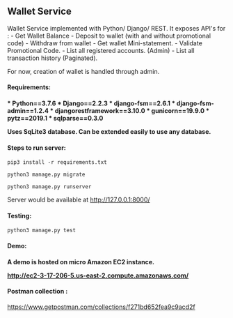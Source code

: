 <h2>Wallet Service</h2>
Wallet Service implemented with Python/ Django/ REST. 
It exposes API's for :
- Get Wallet Balance
- Deposit to wallet (with and without promotional code)
- Withdraw from wallet
- Get wallet Mini-statement.
- Validate Promotional Code.
- List all registered accounts. (Admin)
- List all transaction history (Paginated).

For now, creation of wallet is handled through admin.

<h4>Requirements:<h4>
* Python==3.7.6
* Django==2.2.3
* django-fsm==2.6.1
* django-fsm-admin==1.2.4
* djangorestframework==3.10.0
* gunicorn==19.9.0
* pytz==2019.1
* sqlparse==0.3.0


Uses SqLite3 database. Can be extended easily to use any database.

<h4>Steps to run server:</h4>

```pip3 install -r requirements.txt```

```python3 manage.py migrate```

```python3 manage.py runserver```

Server would be available at http://127.0.0.1:8000/

<h4>Testing:</h4>

```python3 manage.py test```

<h4>Demo:<h4>

A demo is hosted on micro Amazon EC2 instance.

http://ec2-3-17-206-5.us-east-2.compute.amazonaws.com/

<h4>Postman collection :</h4>
 
 https://www.getpostman.com/collections/f271bd652fea9c9acd2f 